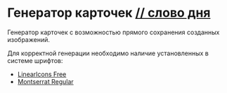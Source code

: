 # Генератор карточек [//&nbsp;cлово&nbsp;дня](t.me/grosswod)

Генератор карточек с возможностью прямого сохранения созданных изображений.

Для корректной генерации необходимо наличие установленных в системе шрифтов:

* [LinearIcons Free](fonts/linearicons.ttf)
* [Montserrat Regular](fonts/montserrat.ttf)